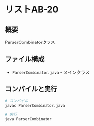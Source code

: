 # リストAB-20

## 概要
ParserCombinatorクラス

## ファイル構成
- `ParserCombinator.java` - メインクラス

## コンパイルと実行
```bash
# コンパイル
javac ParserCombinator.java

# 実行
java ParserCombinator
```
